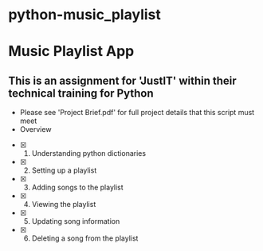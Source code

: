 # python-music_playlist
# Music Playlist App

## This is an assignment for 'JustIT' within their technical training for Python
- Please see 'Project Brief.pdf' for full project details that this script must meet 
- Overview
- [x] 1. Understanding python dictionaries 
- [x] 2. Setting up a playlist
- [x] 3. Adding songs to the playlist
- [x] 4. Viewing the playlist
- [x] 5. Updating song information
- [x] 6. Deleting a song from the playlist 


